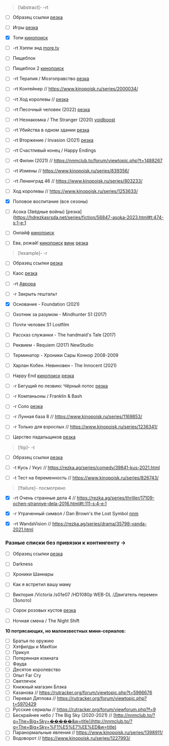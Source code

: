 > [!abstract]- -rt

 - [ ] Образец ссылки [резка](ссылка)
 - [ ] Игры [резка](https://www.kinopoisk.ru/series/5364334/)
 - [x] Топи [кинопоиск](https://hd.kinopoisk.ru/film/46017c74b589aecd8a4caeb14cab2d5a)
 - [ ] -rt Хэппи энд [more.tv](https://more.tv/)
 - [ ] Пищеблок
 - [ ] Пищеблок 2 [кинопоиск](https://hd.kinopoisk.ru/film/4385d995088540caad8e530cc25f8a2d)
 - [ ] -rt Терапия / Мозгоправство [резка](http://kinopub.me/series/comedy/54056-terapiya-2023.html)
 - [ ] -rt Контейнер // https://www.kinopoisk.ru/series/2000034/
 - [ ] -rt Ход королевы // [резка](https://rezka.ag/series/drama/35793-hod-korolevy-2020.html)
 - [ ] -rt Песочный человек (2022) [резка](http://hdrezkaghd2dd.net/series/fantasy/50088-pesochnyy-chelovek-2022.html)
 - [ ] -rt Незнакомка / The Stranger (2020) [voidboost](https://voidboost.net/embed/tt9698480,1263496,id64257?s=1&e=1&h=voidboost.net)
 - [ ] -rt Убийства в одном здании [резка](https://rezka.ag/series/thriller/40977-ubiystva-v-odnom-zdanii-2021.html)
 - [ ] -rt Вторжение / Invasion (2021) [резка](https://nnmclub.to/forum/viewtopic.php?t=1504621&sid=08c7a3e8f3565c5824000b0e442d2a0d)
 - [ ] -rt Счастливый конец / Happy Endings
 - [ ] -rt Филин (2021) // https://nnmclub.to/forum/viewtopic.php?t=1488267
 - [ ] -rt Измены // https://www.kinopoisk.ru/series/839356/
 - [ ] -rt Ленинград 46 // https://www.kinopoisk.ru/series/803233/
 - [ ] Ход королевы // https://www.kinopoisk.ru/series/1253633/
 - [x] Половое воспитание (все сезоны)
 - [ ] Асока (Звёдные войны) [резка](https://hdrezkasrsda.net/series/fiction/56847-asoka-2023.html#t:474-s:1-e:1
 - [ ] Онлайф [кинопоиск](https://www.kinopoisk.ru/series/5126811/)
 - [ ] Ева, рожай! [кинопоиск](https://www.kinopoisk.ru/series/4476467/) [винк](https://wink.ru/media_items/149581336) [резка](https://hdrezkasrsda.net/series/comedy/51721-eva-rozhay-2022.html)


> [!example]- -r

 - [ ] Образец ссылки [резка](ссылка)
 - [ ] Каос [резка](http://hdrezka8udyjp.org/series/drama/72595-kaos-2024.html)
 - [ ] -rt [Аврора](https://wink.ru/media_items/149580892)
 - [ ] -r Закрыть гештальт
 - [x]  Основание - Foundation (2021)
 - [ ] Охотник за разумом - Mindhunter S1 (2017)
 - [ ] Почти человек S1 Lostfilm
 - [ ] Рассказ служанки - The handmaid's Tale (2017)
 - [ ] Реквием - Requiem (2017) NewStudio
 - [ ] Терминатор - Хроники Сары Коннор 2008-2009
 - [ ] Харлан Кобен. Невиновен - The Innocent (2021)
 - [ ] Happy End [кинопоиск](https://www.kinopoisk.ru/series/1328036/) [резка](https://hdrezkasrsda.net/series/drama/38358-happy-end-2021.html)
 - [ ] -r Бегущий по лезвию: Чёрный лотос [резка](https://rezka.ag/animation/fiction/43458-beguschiy-po-lezviyu-chernyy-lotos-2021.html)
 - [ ] -r Компаньоны / Franklin & Bash
 - [ ] -r Соло  [резка](https://rezka.ag/series/fiction/39563-solo-2021.html)
 - [ ] -r Лунная база 8 // https://www.kinopoisk.ru/series/1169853/
 - [ ] -r Только для взрослых // https://www.kinopoisk.ru/series/1236341/
 - [ ] Царство падальщиков [резка](https://hdrezka.me/cartoons/fiction/62211-carstvo-padalschikov-2023.html)


> [!tip]- -t

 - [ ] Образец ссылки [резка](ссылка)
 - [ ] -t Кусь / Укус // https://rezka.ag/series/comedy/39841-kus-2021.html
 - [ ] -t Тест на беременность // https://www.kinopoisk.ru/series/826743/


> [!failure]- посмотрено

 - [x] -rt Очень странные дела 4 //  https://rezka.ag/series/thriller/17109-ochen-strannye-dela-2016.html#t:111-s:4-e:1
 - [x] -r Утраченный символ / Dan Brown's the Lost Symbol [nnm](https://nnmclub.to/?q=The+Lost+Symbol+%F1%E5%E7%EE%ED&w=title)
 - [x] -rt WandaVision // https://rezka.ag/series/drama/35798-vanda-2021.html


### Разные списки без привязки к контингенту →

- [ ] Образец ссылки [резка](ссылка)


- [ ] Darkness
- [ ] Хроники Шаннары
- [ ] Как я встретил вашу маму
- [ ] Виктория /Victoria /s01e07 /HD1080p WEB-DL /Двигатель перемен (Золото)
- [ ] Сорок розовых кустов [резка](https://rezka.ag/series/melodrama/28501-sorok-rozovyh-kustov-2018.html)
- [ ] Ночная смена / The Night Shift

**10 потрясающих, но малоизвестных мини-сериалов:**
- [ ] Братья по оружию
- [ ] Хэтфилды и МакКои
- [ ] Прикуп
- [ ] Потерянная комната
- [ ] Фауда
- [ ] Десятое королевство
- [ ] Опыт Far Cry
- [ ] Светлячок
- [ ] Книжный магазин Блэка
- [ ] Казанова // https://rutracker.org/forum/viewtopic.php?t=5966676
- [ ] Перевал Дятлова // https://rutracker.org/forum/viewtopic.php?t=5970429
- [ ] Русские сериалы // https://rutracker.org/forum/viewforum.php?f=9
- [ ] Бескрайнее небо / The Big Sky (2020-2021) // [http://nnmclub.to/?q=The+Big+Sky+�����&w=title](http://nnmclub.to/?q=The+Big+Sky+%F1%E5%E7%EE%ED&w=title)
- [ ] Паранормальные явления // https://www.kinopoisk.ru/series/1398911/
- [ ] Водоворот // https://www.kinopoisk.ru/series/1227993/